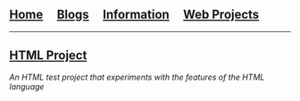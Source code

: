 ## [Home](/)&nbsp;&nbsp;&nbsp;&nbsp;&nbsp;[Blogs](/blogs)&nbsp;&nbsp;&nbsp;&nbsp;&nbsp;[Information](/information)&nbsp;&nbsp;&nbsp;&nbsp;&nbsp;[Web Projects](/webprojects)

---
## [HTML Project](/webprojects/html-test-project.html)
*An HTML test project that experiments with the features of the HTML language*